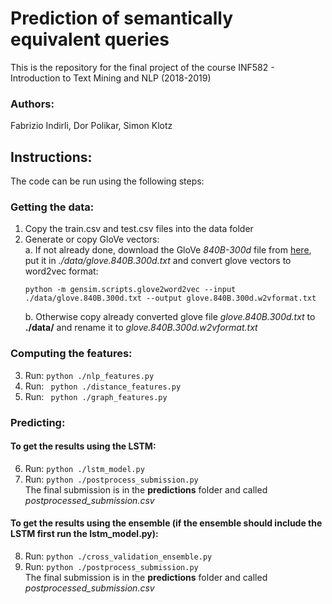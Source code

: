 # Prediction of semantically equivalent queries

This is the repository for the final project of the course INF582 - Introduction to Text Mining and NLP (2018-2019)

### Authors:
Fabrizio Indirli, Dor Polikar, Simon Klotz

## Instructions:
The code can be run using the following steps: <br>

### Getting the data:
1. Copy the train.csv and test.csv files into the data folder  
2. Generate or copy GloVe vectors:  
	a. If not already done, download the GloVe *840B-300d* file from [here](http://nlp.stanford.edu/data/glove.840B.300d.zip), put it in *./data/glove.840B.300d.txt* and convert glove vectors to word2vec format:  
	```
	python -m gensim.scripts.glove2word2vec --input  ./data/glove.840B.300d.txt --output glove.840B.300d.w2vformat.txt
	```
	b. Otherwise copy already converted glove file *glove.840B.300d.txt* to __./data/__ and rename it to   *glove.840B.300d.w2vformat.txt*

### Computing the features:
3. Run: ``` python ./nlp_features.py ``` 
4. Run: ``` python ./distance_features.py``` 
5. Run: ``` python ./graph_features.py```

### Predicting:

#### To get the results using the LSTM:
6. Run: ```python ./lstm_model.py```
7. Run: ```python ./postprocess_submission.py```  
The final submission is in the __predictions__ folder and called *postprocessed_submission.csv*

#### To get the results using the ensemble (if the ensemble should include the LSTM first run the lstm_model.py):  
8. Run: ```python ./cross_validation_ensemble.py```  
9. Run: ```python ./postprocess_submission.py```  
The final submission is in the __predictions__ folder and called *postprocessed_submission.csv*
